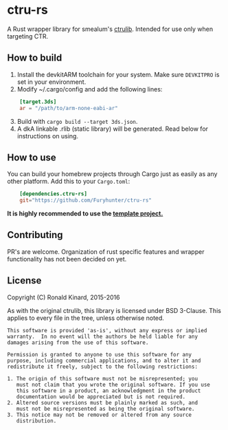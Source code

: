 # ctru-rs

A Rust wrapper library for smealum's
[ctrulib](https://github.com/smealum/ctrulib). Intended for use only when
targeting CTR.

## How to build

1. Install the devkitARM toolchain for your system. Make sure `DEVKITPRO` is
   set in your environment.
2. Modify ~/.cargo/config and add the following lines:

```toml
    [target.3ds]
    ar = "/path/to/arm-none-eabi-ar"
```

3. Build with `cargo build --target 3ds.json`.
4. A dkA linkable .rlib (static library) will be generated. Read below for
instructions on using.

## How to use

You can build your homebrew projects through Cargo just as easily as any other
platform. Add this to your `Cargo.toml`:

```toml
    [dependencies.ctru-rs]
    git="https://github.com/Furyhunter/ctru-rs"
```

**It is highly recommended to use the [template
project.](https://github.com/Furyhunter/rust3ds-template)**

## Contributing

PR's are welcome. Organization of rust specific features and wrapper
functionality has not been decided on yet.

## License

Copyright (C) Ronald Kinard, 2015-2016

As with the original ctrulib, this library is licensed under BSD 3-Clause. This
applies to every file in the tree, unless otherwise noted.

    This software is provided 'as-is', without any express or implied
    warranty.  In no event will the authors be held liable for any
    damages arising from the use of this software.

    Permission is granted to anyone to use this software for any
    purpose, including commercial applications, and to alter it and
    redistribute it freely, subject to the following restrictions:

    1. The origin of this software must not be misrepresented; you
       must not claim that you wrote the original software. If you use
       this software in a product, an acknowledgment in the product
       documentation would be appreciated but is not required.
    2. Altered source versions must be plainly marked as such, and
       must not be misrepresented as being the original software.
    3. This notice may not be removed or altered from any source
       distribution.
